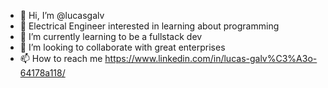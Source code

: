 - 👋 Hi, I’m @lucasgalv
- 👀 Electrical Engineer interested in learning about programming
- 🌱 I’m currently learning to be a fullstack dev
- 💞️ I’m looking to collaborate with great enterprises
- 📫 How to reach me https://www.linkedin.com/in/lucas-galv%C3%A3o-64178a118/

<!---
lucasgalv/lucasgalv is a ✨ special ✨ repository because its `README.md` (this file) appears on your GitHub profile.
You can click the Preview link to take a look at your changes.
--->
